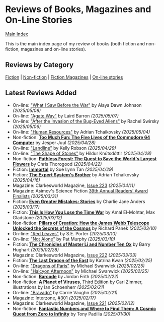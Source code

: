 # Reviews of Books, Magazines and On-Line Stories

[Main Index](../README.md)

This is the main index page of my review of books (both fiction and non-fiction, magazines and on-line stories).

## Reviews by Category

[Fiction](fiction/README.md) | [Non-fiction](nonfiction/README.md) | [Fiction Magazines](magazines/README.md) | [On-line stories](online/README.md)

## Latest Reviews Added

- On-line: ["What I Saw Before the War"](online/2025/20250508-SawBeforeWar.md) by Alaya Dawn Johnson *(2025/05/08)*
- On-line: ["Agate Way"](online/2025/20250507-AgateWay.md) by Laird Barron *(2025/05/07)*
- On-line: ["After the Invasion of the Bug-Eyed Aliens"](online/2025/20250506-AfterInvasionBugEyedAliens.md) by Rachel Swirsky *(2025/05/06)*
- On-line: ["Human Resources"](online/2025/20250504-HumanResources.md) by Adrian Tchaikovsky *(2025/05/04)*
- Non-fiction: [**Too Much Fun: The Five Lives of the Commodore 64 Computer**](nonfiction/2025/20250428-TooMuchFun.md) by Jesper Juul *(2025/04/28)*
- On-line: ["Landline"](online/2025/20250429-Landline.md) by Kelly Robson *(2025/04/29)*
- On-line: ["The Shape of Stones"](online/2025/20250428-ShapeStones.md) by Hildur Knútsdóttir *(2025/04/28)*
- Non-fiction: [**Pathless Forest: The Quest to Save the World's Largest Flowers**](nonfiction/2025/20250422-PathlessForest.md) by Chris Thorogood *(2025/04/22)*
- Fiction: [**Immortal**](fiction/2025/20250429-Immortal.md) by Sue Lynn Tan *(2025/04/29)*
- Fiction: [**The Expert System's Brother**](fiction/2025/20250416-ExpertSystemBrother.md) by Adrian Tchaikovsky *(2025/04/16)*
- Magazine: Clarkesworld Magazine, [Issue 223](magazines/Clarkesworld/20250411-Clarkesworld223.md) *(2025/04/11)*
- Magazine: Asimov's Science Fiction [39th Annual Readers’ Award Finalists](magazines/AsimovsScienceFiction/20250331-39ReadersAwardFinalist.md) *(2025/03/31)*
- Fiction: [**Even Greater Mistakes: Stories**](fiction/2025/20250317-EvenGreaterMistakes.md) by Charlie Jane Anders *(2025/03/17)*
- Fiction: [**This Is How You Lose the Time War**](fiction/2025/20250312-HowLoseTimeWar.md) by Amal El-Mohtar, Max Gladstone *(2025/03/12)*
- Non-fiction: [**Pillars of Creation: How the James Webb Telescope Unlocked the Secrets of the Cosmos**](nonfiction/2025/20250310-PillarsOfCreation.md) by Richard Panek *(2025/03/10)*
- On-line: ["Red Leaves"](online/2025/20250310-RedLeaves.md) by S.E. Porter *(2025/03/10)*
- On-line: ["Not Alone"](online/2025/20250310-NotAlone.md) by Pat Murphy *(2025/03/10)*
- Fiction: [**The Chronicles of Master Li and Number Ten Ox**](fiction/2025/20250228-ChroniclesMasterLiNumberTenOx.md) by Barry Hughart *(2025/02/28)*
- Magazine: Clarkesworld Magazine, [Issue 222](magazines/Clarkesworld/20250303-Clarkesworld222.md) *(2025/03/03)*
- Fiction: [**The Last Dragon of the East**](fiction/2025/20250225-LastDragonEast.md) by Katrina Kwan *(2025/02/25)*
- On-line: ["Dragons of Paris"](online/2025/20250225-DragonsParis.md) by Michael Swanwick *(2025/02/25)*
- On-line: ["Halcyon Afternoon"](online/2025/20250225-HalcyonAfternoon.md) by Michael Swanwick *(2025/02/25)*
- Non-fiction: [**Barcode**](nonfiction/2025/20250222-Barcode.md) by Jordan Frith *(2025/02/22)*
- Non-fiction: [**A Planet of Viruses**, Third Edition](nonfiction/2025/20250221-PlanetViruses.md) by Carl Zimmer, illustrations by Ian Schoenherr *(2025/02/21)*
- On-line: ["Bravado"](online/2025/20250221-Bravado.md) by Carrie Vaughn *(2025/02/21)*
- Magazine: Interzone, [#301](magazines/Interzone/20250217-Interzone301.md) *(2025/02/17)*
- Magazine: Clarkesworld Magazine, [Issue 221](magazines/Clarkesworld/20250212-Clarkesworld221.md) *(2025/02/12)*
- Non-fiction: [**Fantastic Numbers and Where to Find Them: A Cosmic Quest from Zero to Infinity**](nonfiction/2025/20250130-FantasticNumbers.md) by Tony Padilla *(2025/01/30)*

